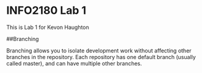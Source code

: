 # INFO2180 Lab 1

This is Lab 1 for Kevon Haughton

##Branching

Branching allows you to isolate development work without affecting other branches in the repository. Each repository has one default branch (usually called master), and can have multiple other branches.